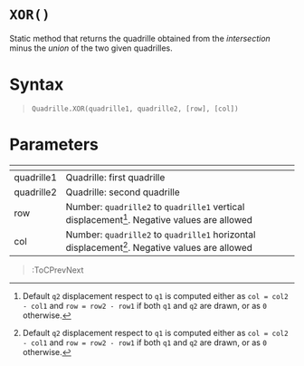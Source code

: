 # `XOR()`

Static method that returns the quadrille obtained from the *intersection* minus the *union* of the two given quadrilles.

# Syntax

> `Quadrille.XOR(quadrille1, quadrille2, [row], [col])`

# Parameters

| <!-- -->   | <!-- -->                                                                                      |
|------------|-----------------------------------------------------------------------------------------------|
| quadrille1 | Quadrille: first quadrille                                                                    |
| quadrille2 | Quadrille: second quadrille                                                                   |
| row        | Number: `quadrille2` to `quadrille1` vertical displacement[^1]. Negative values are allowed   |
| col        | Number: `quadrille2` to `quadrille1` horizontal displacement[^1]. Negative values are allowed |

[^1]: Default `q2` displacement respect to `q1` is computed either as `col = col2 - col1` and `row = row2 - row1` if both `q1` and `q2` are drawn, or as `0` otherwise. 

> :ToCPrevNext